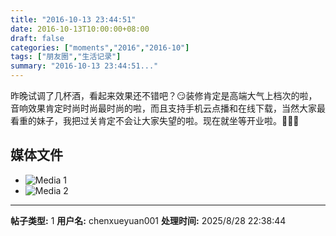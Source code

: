 ```yaml
---
title: "2016-10-13 23:44:51"
date: 2016-10-13T10:00:00+08:00
draft: false
categories: ["moments","2016","2016-10"]
tags: ["朋友圈","生活记录"]
summary: "2016-10-13 23:44:51..."
---
```


昨晚试调了几杯酒，看起来效果还不错吧？😏装修肯定是高端大气上档次的啦，音响效果肯定时尚时尚最时尚的啦，而且支持手机云点播和在线下载，当然大家最看重的妹子，我把过关肯定不会让大家失望的啦。现在就坐等开业啦。🍾🎉🎈

## 媒体文件

- ![Media 1](/Moments/photos/2016-10-13/201610132344510.jpg)
- ![Media 2](/Moments/photos/2016-10-13/201610132344511.jpg)

---

**帖子类型:** 1
**用户名:** chenxueyuan001
**处理时间:** 2025/8/28 22:38:44